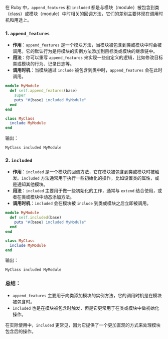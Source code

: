 
在 Ruby 中，`append_features` 和 `included` 都是与模块（module）被包含到类（class）或模块（module）中时相关的回调方法，它们的差别主要体现在调用时机和用途上。

### 1. `append_features`
- **作用**：`append_features` 是一个模块方法，当模块被包含到类或模块中时会被调用。它的默认行为是将模块的实例方法添加到目标类或模块的继承链中。
- **用法**：你可以重写 `append_features` 来实现一些自定义的逻辑，比如修改目标类或模块的行为、记录日志等。
- **调用时机**：当模块通过 `include` 被包含到类中时，`append_features` 会在此时调用。

```ruby
module MyModule
  def self.append_features(base)
    super
    puts "#{base} included MyModule"
  end
end

class MyClass
  include MyModule
end
```
输出：
```
MyClass included MyModule
```

### 2. `included`
- **作用**：`included` 是一个模块的回调方法，它在模块被包含到类或模块时被触发。`included` 方法通常用于执行一些初始化的操作，比如设置类的属性，或是通知其他模块。
- **用法**：`included` 主要用于做一些初始化的工作，通常与 `extend` 结合使用，或者在类或模块中动态添加方法。
- **调用时机**：`included` 会在模块被 `include` 到类或模块之后立即被调用。

```ruby
module MyModule
  def self.included(base)
    puts "#{base} included MyModule"
  end
end

class MyClass
  include MyModule
end
```
输出：
```
MyClass included MyModule
```

### 总结：
- `append_features` 主要用于向类添加模块的实例方法，它的调用时机是在模块被包含时。
- `included` 也是在模块被包含时触发，但是它更常用于在类或模块中做初始化操作。

在实际使用中，`included` 更常见，因为它提供了一个更加直观的方式来处理模块包含后的操作。
